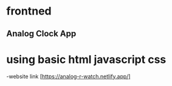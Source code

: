 # frontned
## Analog Clock App
# using basic html javascript css
-website link [https://analog-r-watch.netlify.app/]
